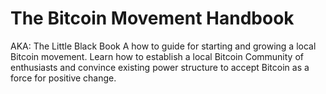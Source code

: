 The Bitcoin Movement Handbook
=======================
AKA: The Little Black Book
A how to guide for starting and growing a local Bitcoin movement. 
Learn how to establish a local Bitcoin Community of enthusiasts and convince existing power structure to accept Bitcoin as a force for positive change.

